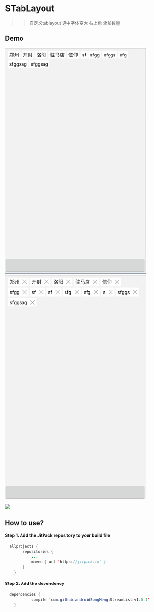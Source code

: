 # STabLayout
>>自定义tablayout  选中字体变大 右上角  添加数量
## Demo
![](https://github.com/androidSongMeng/StreamList/raw/master/1.png)
![](https://github.com/androidSongMeng/StreamList/raw/master/2.png)

[![](https://jitpack.io/v/androidSongMeng/StreamList.svg)](https://jitpack.io/#androidSongMeng/StreamList)


## How to use?
 #### Step 1. Add the JitPack repository to your build file
```java
  allprojects {
		repositories {
			...
			maven { url 'https://jitpack.io' }
		}
	}
```
#### Step 2. Add the dependency
```java
  dependencies {
	        compile 'com.github.androidSongMeng:StreamList:v1.0.1'
	}
```



